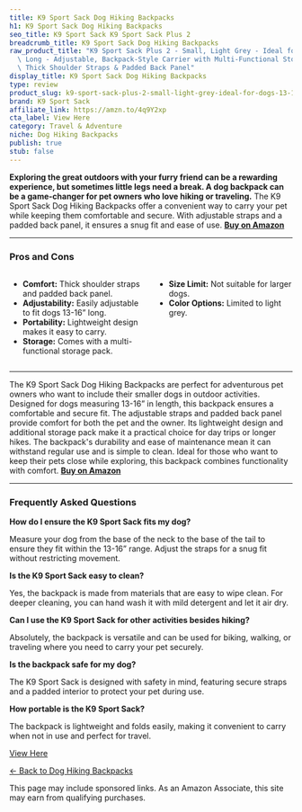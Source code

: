 ```yaml
---
title: K9 Sport Sack Dog Hiking Backpacks
h1: K9 Sport Sack Dog Hiking Backpacks
seo_title: K9 Sport Sack K9 Sport Sack Plus 2
breadcrumb_title: K9 Sport Sack Dog Hiking Backpacks
raw_product_title: "K9 Sport Sack Plus 2 - Small, Light Grey - Ideal for Dogs 13-16\u201D\
  \ Long - Adjustable, Backpack-Style Carrier with Multi-Functional Storage Pack,\
  \ Thick Shoulder Straps & Padded Back Panel"
display_title: K9 Sport Sack Dog Hiking Backpacks
type: review
product_slug: k9-sport-sack-plus-2-small-light-grey-ideal-for-dogs-13-16-long-adjusta-69292ba0
brand: K9 Sport Sack
affiliate_link: https://amzn.to/4q9Y2xp
cta_label: View Here
category: Travel & Adventure
niche: Dog Hiking Backpacks
publish: true
stub: false
---
```


<div id="intro" class="full-width">
  <p><strong>Exploring the great outdoors with your furry friend can be a rewarding experience, but sometimes little legs need a break. A dog backpack can be a game-changer for pet owners who love hiking or traveling.</strong> The K9 Sport Sack Dog Hiking Backpacks offer a convenient way to carry your pet while keeping them comfortable and secure. With adjustable straps and a padded back panel, it ensures a snug fit and ease of use. <a href="https://amzn.to/4q9Y2xp" rel="nofollow sponsored noopener" target="_blank"><strong>Buy on Amazon</strong></a></p>
</div>

<hr />
<h3 id="pros-cons">Pros and Cons</h3>
<div class="pc-grid" style="display:grid;grid-template-columns:1fr 1fr;gap:16px;">
  <ul>
    <li><strong>Comfort:</strong> Thick shoulder straps and padded back panel.</li>
    <li><strong>Adjustability:</strong> Easily adjustable to fit dogs 13-16” long.</li>
    <li><strong>Portability:</strong> Lightweight design makes it easy to carry.</li>
    <li><strong>Storage:</strong> Comes with a multi-functional storage pack.</li>
  </ul>
  <ul>
    <li><strong>Size Limit:</strong> Not suitable for larger dogs.</li>
    <li><strong>Color Options:</strong> Limited to light grey.</li>
  </ul>
</div>
<hr />

<div class="full-width">
  <p>The K9 Sport Sack Dog Hiking Backpacks are perfect for adventurous pet owners who want to include their smaller dogs in outdoor activities. Designed for dogs measuring 13-16” in length, this backpack ensures a comfortable and secure fit. The adjustable straps and padded back panel provide comfort for both the pet and the owner. Its lightweight design and additional storage pack make it a practical choice for day trips or longer hikes. The backpack's durability and ease of maintenance mean it can withstand regular use and is simple to clean. Ideal for those who want to keep their pets close while exploring, this backpack combines functionality with comfort. <a href="https://amzn.to/4q9Y2xp" rel="nofollow sponsored noopener" target="_blank"><strong>Buy on Amazon</strong></a></p>
</div>

<hr />
<h3 id="faqs">Frequently Asked Questions</h3>

<p><strong>How do I ensure the K9 Sport Sack fits my dog?</strong></p>
<p>Measure your dog from the base of the neck to the base of the tail to ensure they fit within the 13-16” range. Adjust the straps for a snug fit without restricting movement.</p>

<p><strong>Is the K9 Sport Sack easy to clean?</strong></p>
<p>Yes, the backpack is made from materials that are easy to wipe clean. For deeper cleaning, you can hand wash it with mild detergent and let it air dry.</p>

<p><strong>Can I use the K9 Sport Sack for other activities besides hiking?</strong></p>
<p>Absolutely, the backpack is versatile and can be used for biking, walking, or traveling where you need to carry your pet securely.</p>

<p><strong>Is the backpack safe for my dog?</strong></p>
<p>The K9 Sport Sack is designed with safety in mind, featuring secure straps and a padded interior to protect your pet during use.</p>

<p><strong>How portable is the K9 Sport Sack?</strong></p>
<p>The backpack is lightweight and folds easily, making it convenient to carry when not in use and perfect for travel.</p>
<p><a class="btn" href="https://amzn.to/4q9Y2xp" target="_blank" rel="nofollow sponsored noopener">View Here</a></p>
<p><a href="/roundups/travel-adventure/dog-hiking-backpacks/">← Back to Dog Hiking Backpacks</a></p>
<aside class="disclosure">This page may include sponsored links. As an Amazon Associate, this site may earn from qualifying purchases.</aside>
